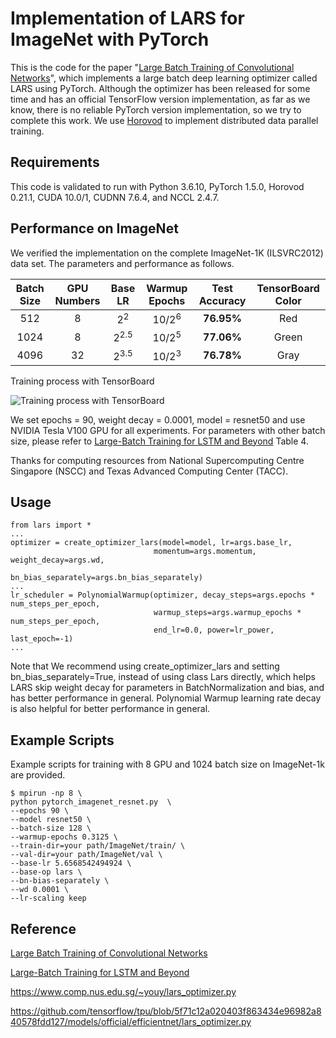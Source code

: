 # Implementation of LARS for ImageNet with PyTorch

This is the code for the paper "[Large Batch Training of Convolutional Networks](https://arxiv.org/abs/1708.03888)", which implements a large batch deep learning optimizer called LARS using PyTorch. Although the optimizer has been released for some time and has an official TensorFlow version implementation, as far as we know, there is no reliable PyTorch version implementation, so we try to complete this work. We use [Horovod](https://github.com/horovod/horovod) to implement distributed data parallel training.

## Requirements

This code is validated to run with Python 3.6.10, PyTorch 1.5.0, Horovod 0.21.1, CUDA 10.0/1, CUDNN 7.6.4, and NCCL 2.4.7.

## Performance on ImageNet

We verified the implementation on the complete ImageNet-1K (ILSVRC2012) data set. The parameters and performance as follows. 

| Batch Size | GPU Numbers |  Base LR  | Warmup Epochs | Test Accuracy | TensorBoard Color |
| :--------: | :---------: | :-------: | :-----------: | :-----------: | :---------------: |
|    512     |      8      |   $2^2$   |  $10/2^{6}$   |  **76.95%**   |        Red        |
|    1024    |      8      | $2^{2.5}$ |  $10/2^{5}$   |  **77.06%**   |       Green       |
|    4096    |     32      | $2^{3.5}$ |  $10/2^{3}$   |  **76.78%**   |       Gray        |

Training process with TensorBoard

![Training process with TensorBoard](https://raw.githubusercontent.com/binmakeswell/LARS-ImageNet-PyTorch/main/Training%20process%20with%20TensorBoard.jpg)

We set epochs = 90, weight decay = 0.0001, model = resnet50 and use NVIDIA Tesla V100 GPU for all experiments. For parameters with other batch size, please refer to [Large-Batch Training for LSTM and Beyond](https://arxiv.org/abs/1901.08256) Table 4.

Thanks for computing resources from National Supercomputing Centre Singapore (NSCC)  and Texas Advanced Computing Center (TACC). 

## Usage

```
from lars import *
... 
optimizer = create_optimizer_lars(model=model, lr=args.base_lr,
                                momentum=args.momentum, weight_decay=args.wd,
                                bn_bias_separately=args.bn_bias_separately)
... 
lr_scheduler = PolynomialWarmup(optimizer, decay_steps=args.epochs * num_steps_per_epoch,
                                warmup_steps=args.warmup_epochs * num_steps_per_epoch,
                                end_lr=0.0, power=lr_power, last_epoch=-1)
... 
```

Note that We recommend using create_optimizer_lars and setting bn_bias_separately=True, instead of using class Lars directly, which helps LARS skip weight decay for parameters in BatchNormalization and bias, and has better performance in general. Polynomial Warmup learning rate decay is also helpful for better performance in general.

## Example Scripts

Example scripts for training with 8 GPU and 1024 batch size on ImageNet-1k are provided.

```
$ mpirun -np 8 \
python pytorch_imagenet_resnet.py  \
--epochs 90 \
--model resnet50 \
--batch-size 128 \
--warmup-epochs 0.3125 \
--train-dir=your path/ImageNet/train/ \
--val-dir=your path/ImageNet/val \
--base-lr 5.6568542494924 \
--base-op lars \
--bn-bias-separately \
--wd 0.0001 \
--lr-scaling keep
```

## Reference

[Large Batch Training of Convolutional Networks](https://arxiv.org/abs/1708.03888)

[Large-Batch Training for LSTM and Beyond](https://arxiv.org/abs/1901.08256) 

https://www.comp.nus.edu.sg/~youy/lars_optimizer.py

https://github.com/tensorflow/tpu/blob/5f71c12a020403f863434e96982a840578fdd127/models/official/efficientnet/lars_optimizer.py


